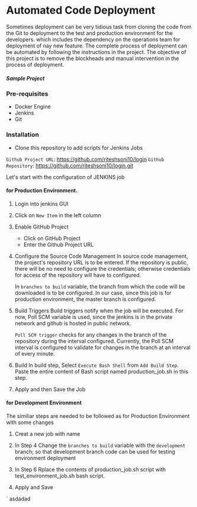 # Automated Code Deployment

Sometimes deployment can be very tidious task from cloning the code from the Git to deployment to the test and production environment  for the developers. which includes the dependency on the operations team for deployment of nay new feature. The complete process of deployment can be automated by following the instructions in the project. The objective of this project is to remove the blockheads and manual intervention in the process of deployment.

##### Sample Project


### Pre-requisites
- Docker Engine
- Jenkins
- Git


### Installation

- Clone this repository to add scripts for Jenkins Jobs

`Github Project URL`: https://github.com/riteshsoni10/login
`Github Repository`: https://github.com/riteshsoni10/login.git

Let's start with the configuration of JENKINS job 

#### for Production Environment. 

1. Login into jenkins GUI
2. Click on `New Item` in the left column
3. Enable GitHub Project
    - Click on GitHub Project 
    - Enter the Github Project URL
 
 4. Configure the Source Code Management
    In source code management, the project's repository URL is to be entered. If the repository is public, there will be no need to configure the credentials; otherwise credentials for access of the repository will have to configured.

    In `branches to build` variable, the branch from which the code will be downloaded is to be configured. In our case, since this job is for production environment, the master branch is configured.

5. Build Triggers
    Build triggers notify when the job will be executed.  For now, Poll SCM variable is used, since the jenkins is in the private network and github is hosted in public network.
    
    `Poll SCM trigger` checks for any changes in the branch of the repository during the interval configured. Currently, the Poll SCM interval is configured to validate for changes in the branch at an interval of every minute.

6. Build
    In build step, Select `Execute Bash Shell` from `Add Build Step`.
    Paste the entire content of Bash script named production_job.sh in this step.
 
 7. Apply and then Save the Job
 
 
#### for Development Environment 

The similiar steps are needed to be followed as for Production Environment with some changes

1. Creat a new job with name 
2. In Step 4
    Change the `branches to build` variable with the `development` branch; so that development branch code can be used for testing environment deployment

2. In Step 6
    Rplace the contents of production_job.sh script with test_environment_job.sh bash script.

3. Apply and Save
        
`
asdadad
```
